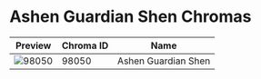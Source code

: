 # Ashen Guardian Shen Chromas

| Preview | Chroma ID | Name |
|---------|-----------|------|
| ![98050](https://raw.communitydragon.org/latest/plugins/rcp-be-lol-game-data/global/default/v1/champion-chroma-images/98/98050.png) | 98050 | Ashen Guardian Shen |